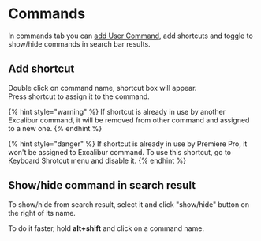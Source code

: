 # Commands

In commands tab you can [add User Command](../user-commands/#create-user-command), add shortcuts and toggle to show/hide commands in search bar results.

## Add shortcut

Double click on command name, shortcut box will appear.  
Press shortcut to assign it to the command.

{% hint style="warning" %}
If shortcut is already in use by another Excalibur command, it will be removed from other command and assigned to a new one.
{% endhint %}

{% hint style="danger" %}
If shortcut is already in use by Premiere Pro, it won't be assigned to Excalibur command. To use this shortcut, go to Keyboard Shrotcut menu and disable it.
{% endhint %}

## Show/hide command in search result

To show/hide from search result, select it and click "show/hide" button on the right of its name.

To do it faster, hold **alt+shift** and click on a command name.

